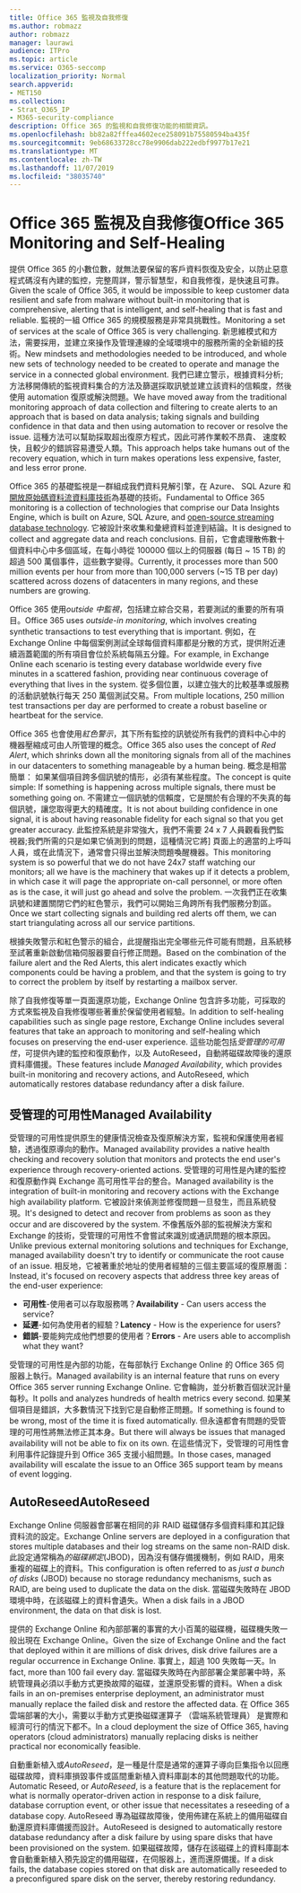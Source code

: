 ```yaml
---
title: Office 365 監視及自我修復
ms.author: robmazz
author: robmazz
manager: laurawi
audience: ITPro
ms.topic: article
ms.service: O365-seccomp
localization_priority: Normal
search.appverid:
- MET150
ms.collection:
- Strat_O365_IP
- M365-security-compliance
description: Office 365 的監視和自我修復功能的相關資訊。
ms.openlocfilehash: bb82a82fffea4602ece258091b75580594ba435f
ms.sourcegitcommit: 9eb68633728cc78e9906dab222edbf9977b17e21
ms.translationtype: MT
ms.contentlocale: zh-TW
ms.lasthandoff: 11/07/2019
ms.locfileid: "38035740"
---
```

# <a name="office-365-monitoring-and-self-healing"></a><span data-ttu-id="b1e77-103">Office 365 監視及自我修復</span><span class="sxs-lookup"><span data-stu-id="b1e77-103">Office 365 Monitoring and Self-Healing</span></span>

<span data-ttu-id="b1e77-104">提供 Office 365 的小數位數，就無法要保留的客戶資料恢復及安全，以防止惡意程式碼沒有內建的監控，完整周詳，警示智慧型，和自我修復，是快速且可靠。</span><span class="sxs-lookup"><span data-stu-id="b1e77-104">Given the scale of Office 365, it would be impossible to keep customer data resilient and safe from malware without built-in monitoring that is comprehensive, alerting that is intelligent, and self-healing that is fast and reliable.</span></span> <span data-ttu-id="b1e77-105">監視的一組 Office 365 的規模服務是非常具挑戰性。</span><span class="sxs-lookup"><span data-stu-id="b1e77-105">Monitoring a set of services at the scale of Office 365 is very challenging.</span></span> <span data-ttu-id="b1e77-106">新思維模式和方法，需要採用，並建立來操作及管理連線的全域環境中的服務所需的全新組的技術。</span><span class="sxs-lookup"><span data-stu-id="b1e77-106">New mindsets and methodologies needed to be introduced, and whole new sets of technology needed to be created to operate and manage the service in a connected global environment.</span></span> <span data-ttu-id="b1e77-107">我們已建立警示，根據資料分析; 方法移開傳統的監視資料集合的方法及篩選採取訊號並建立該資料的信賴度，然後使用 automation 復原或解決問題。</span><span class="sxs-lookup"><span data-stu-id="b1e77-107">We have moved away from the traditional monitoring approach of data collection and filtering to create alerts to an approach that is based on data analysis; taking signals and building confidence in that data and then using automation to recover or resolve the issue.</span></span> <span data-ttu-id="b1e77-108">這種方法可以幫助採取超出復原方程式，因此可將作業較不昂貴、 速度較快，且較少的錯誤容易遭受人類。</span><span class="sxs-lookup"><span data-stu-id="b1e77-108">This approach helps take humans out of the recovery equation, which in turn makes operations less expensive, faster, and less error prone.</span></span> 

<span data-ttu-id="b1e77-109">Office 365 的基礎監視是一群組成我們資料見解引擎，在 Azure、 SQL Azure 和[開放原始碼資料流資料庫技術](https://cassandra.apache.org/)為基礎的技術。</span><span class="sxs-lookup"><span data-stu-id="b1e77-109">Fundamental to Office 365 monitoring is a collection of technologies that comprise our Data Insights Engine, which is built on Azure, SQL Azure, and [open-source streaming database technology](https://cassandra.apache.org/).</span></span> <span data-ttu-id="b1e77-110">它被設計來收集和彙總資料並達到結論。</span><span class="sxs-lookup"><span data-stu-id="b1e77-110">It is designed to collect and aggregate data and reach conclusions.</span></span> <span data-ttu-id="b1e77-111">目前，它會處理散佈數十個資料中心中多個區域，在每小時從 100000 個以上的伺服器 (每日 ~ 15 TB) 的超過 500 萬個事件，這些數字變得。</span><span class="sxs-lookup"><span data-stu-id="b1e77-111">Currently, it processes more than 500 million events per hour from more than 100,000 servers (~15 TB per day) scattered across dozens of datacenters in many regions, and these numbers are growing.</span></span> 

<span data-ttu-id="b1e77-112">Office 365 使用*outside 中監視*，包括建立綜合交易，若要測試的重要的所有項目。</span><span class="sxs-lookup"><span data-stu-id="b1e77-112">Office 365 uses *outside-in monitoring*, which involves creating synthetic transactions to test everything that is important.</span></span> <span data-ttu-id="b1e77-113">例如，在 Exchange Online 中每個案例測試全球每個資料庫都是分散的方式，提供附近連續涵蓋範圍的所有項目會位於系統每隔五分鐘。</span><span class="sxs-lookup"><span data-stu-id="b1e77-113">For example, in Exchange Online each scenario is testing every database worldwide every five minutes in a scattered fashion, providing near continuous coverage of everything that lives in the system.</span></span> <span data-ttu-id="b1e77-114">從多個位置，以建立強大的比較基準或服務的活動訊號執行每天 250 萬個測試交易。</span><span class="sxs-lookup"><span data-stu-id="b1e77-114">From multiple locations, 250 million test transactions per day are performed to create a robust baseline or heartbeat for the service.</span></span> 

<span data-ttu-id="b1e77-115">Office 365 也會使用*紅色警示*，其下所有監控的訊號從所有我們的資料中心中的機器壓縮成可由人所管理的概念。</span><span class="sxs-lookup"><span data-stu-id="b1e77-115">Office 365 also uses the concept of *Red Alert*, which shrinks down all the monitoring signals from all of the machines in our datacenters to something manageable by a human being.</span></span> <span data-ttu-id="b1e77-116">概念是相當簡單： 如果某個項目跨多個訊號的情形，必須有某些程度。</span><span class="sxs-lookup"><span data-stu-id="b1e77-116">The concept is quite simple: If something is happening across multiple signals, there must be something going on.</span></span> <span data-ttu-id="b1e77-117">不需建立一個訊號的信賴度，它是關於有合理的不失真的每個訊號，讓您取得更大的精確度。</span><span class="sxs-lookup"><span data-stu-id="b1e77-117">It is not about building confidence in one signal, it is about having reasonable fidelity for each signal so that you get greater accuracy.</span></span> <span data-ttu-id="b1e77-118">此監控系統是非常強大，我們不需要 24 x 7 人員觀看我們監視器;我們所需的只是如果它偵測到的問題，這種情況它將] 頁面上的適當的上呼叫人員，或在此情況下，通常會只得出並解決問題喚醒機器。</span><span class="sxs-lookup"><span data-stu-id="b1e77-118">This monitoring system is so powerful that we do not have 24x7 staff watching our monitors; all we have is the machinery that wakes up if it detects a problem, in which case it will page the appropriate on-call personnel, or more often as is the case, it will just go ahead and solve the problem.</span></span> <span data-ttu-id="b1e77-119">一次我們正在收集訊號和建置關閉它們的紅色警示，我們可以開始三角跨所有我們服務分割區。</span><span class="sxs-lookup"><span data-stu-id="b1e77-119">Once we start collecting signals and building red alerts off them, we can start triangulating across all our service partitions.</span></span> 

<span data-ttu-id="b1e77-120">根據失敗警示和紅色警示的組合，此提醒指出完全哪些元件可能有問題，且系統移至試著重新啟動信箱伺服器要自行修正問題。</span><span class="sxs-lookup"><span data-stu-id="b1e77-120">Based on the combination of the failure alert and the Red Alerts, this alert indicates exactly which components could be having a problem, and that the system is going to try to correct the problem by itself by restarting a mailbox server.</span></span> 

<span data-ttu-id="b1e77-121">除了自我修復等單一頁面還原功能，Exchange Online 包含許多功能，可採取的方式來監視及自我修復哪些著重於保留使用者經驗。</span><span class="sxs-lookup"><span data-stu-id="b1e77-121">In addition to self-healing capabilities such as single page restore, Exchange Online includes several features that take an approach to monitoring and self-healing which focuses on preserving the end-user experience.</span></span> <span data-ttu-id="b1e77-122">這些功能包括*受管理的可用性*，可提供內建的監控和復原動作，以及 AutoReseed，自動將磁碟故障後的還原資料庫備援。</span><span class="sxs-lookup"><span data-stu-id="b1e77-122">These features include *Managed Availability*, which provides built-in monitoring and recovery actions, and AutoReseed, which automatically restores database redundancy after a disk failure.</span></span> 

## <a name="managed-availability"></a><span data-ttu-id="b1e77-123">受管理的可用性</span><span class="sxs-lookup"><span data-stu-id="b1e77-123">Managed Availability</span></span> 

<span data-ttu-id="b1e77-124">受管理的可用性提供原生的健康情況檢查及復原解決方案，監視和保護使用者經驗，透過復原導向的動作。</span><span class="sxs-lookup"><span data-stu-id="b1e77-124">Managed availability provides a native health checking and recovery solution that monitors and protects the end user's experience through recovery-oriented actions.</span></span> <span data-ttu-id="b1e77-125">受管理的可用性是內建的監控和復原動作與 Exchange 高可用性平台的整合。</span><span class="sxs-lookup"><span data-stu-id="b1e77-125">Managed availability is the integration of built-in monitoring and recovery actions with the Exchange high availability platform.</span></span> <span data-ttu-id="b1e77-126">它被設計來偵測並修復問題一旦發生，而且系統發現。</span><span class="sxs-lookup"><span data-stu-id="b1e77-126">It's designed to detect and recover from problems as soon as they occur and are discovered by the system.</span></span> <span data-ttu-id="b1e77-127">不像舊版外部的監視解決方案和 Exchange 的技術，受管理的可用性不會嘗試來識別或通訊問題的根本原因。</span><span class="sxs-lookup"><span data-stu-id="b1e77-127">Unlike previous external monitoring solutions and techniques for Exchange, managed availability doesn't try to identify or communicate the root cause of an issue.</span></span> <span data-ttu-id="b1e77-128">相反地，它被著重於地址的使用者經驗的三個主要區域的復原層面：</span><span class="sxs-lookup"><span data-stu-id="b1e77-128">Instead, it's focused on recovery aspects that address three key areas of the end-user experience:</span></span>

- <span data-ttu-id="b1e77-129">**可用性**-使用者可以存取服務嗎？</span><span class="sxs-lookup"><span data-stu-id="b1e77-129">**Availability** - Can users access the service?</span></span> 
- <span data-ttu-id="b1e77-130">**延遲**-如何為使用者的經驗？</span><span class="sxs-lookup"><span data-stu-id="b1e77-130">**Latency** - How is the experience for users?</span></span> 
- <span data-ttu-id="b1e77-131">**錯誤**-要能夠完成他們想要的使用者？</span><span class="sxs-lookup"><span data-stu-id="b1e77-131">**Errors** - Are users able to accomplish what they want?</span></span> 

<span data-ttu-id="b1e77-132">受管理的可用性是內部的功能，在每部執行 Exchange Online 的 Office 365 伺服器上執行。</span><span class="sxs-lookup"><span data-stu-id="b1e77-132">Managed availability is an internal feature that runs on every Office 365 server running Exchange Online.</span></span> <span data-ttu-id="b1e77-133">它會輪詢，並分析數百個狀況計量每秒。</span><span class="sxs-lookup"><span data-stu-id="b1e77-133">It polls and analyzes hundreds of health metrics every second.</span></span> <span data-ttu-id="b1e77-134">如果某個項目是錯誤，大多數情況下找到它是自動修正問題。</span><span class="sxs-lookup"><span data-stu-id="b1e77-134">If something is found to be wrong, most of the time it is fixed automatically.</span></span> <span data-ttu-id="b1e77-135">但永遠都會有問題的受管理的可用性將無法修正其本身。</span><span class="sxs-lookup"><span data-stu-id="b1e77-135">But there will always be issues that managed availability will not be able to fix on its own.</span></span> <span data-ttu-id="b1e77-136">在這些情況下，受管理的可用性會利用事件記錄提升到 Office 365 支援小組問題。</span><span class="sxs-lookup"><span data-stu-id="b1e77-136">In those cases, managed availability will escalate the issue to an Office 365 support team by means of event logging.</span></span>

## <a name="autoreseed"></a><span data-ttu-id="b1e77-137">AutoReseed</span><span class="sxs-lookup"><span data-stu-id="b1e77-137">AutoReseed</span></span>

<span data-ttu-id="b1e77-138">Exchange Online 伺服器會部署在相同的非 RAID 磁碟儲存多個資料庫和其記錄資料流的設定。</span><span class="sxs-lookup"><span data-stu-id="b1e77-138">Exchange Online servers are deployed in a configuration that stores multiple databases and their log streams on the same non-RAID disk.</span></span> <span data-ttu-id="b1e77-139">此設定通常稱為*的磁碟綁定*(JBOD)，因為沒有儲存備援機制，例如 RAID，用來重複的磁碟上的資料。</span><span class="sxs-lookup"><span data-stu-id="b1e77-139">This configuration is often referred to as *just a bunch of disks* (JBOD) because no storage redundancy mechanisms, such as RAID, are being used to duplicate the data on the disk.</span></span> <span data-ttu-id="b1e77-140">當磁碟失敗時在 JBOD 環境中時，在該磁碟上的資料會遺失。</span><span class="sxs-lookup"><span data-stu-id="b1e77-140">When a disk fails in a JBOD environment, the data on that disk is lost.</span></span> 

<span data-ttu-id="b1e77-141">提供的 Exchange Online 和內部部署的事實的大小百萬的磁碟機，磁碟機失敗一般出現在 Exchange Online。</span><span class="sxs-lookup"><span data-stu-id="b1e77-141">Given the size of Exchange Online and the fact that deployed within it are millions of disk drives, disk drive failures are a regular occurrence in Exchange Online.</span></span> <span data-ttu-id="b1e77-142">事實上，超過 100 失敗每一天。</span><span class="sxs-lookup"><span data-stu-id="b1e77-142">In fact, more than 100 fail every day.</span></span> <span data-ttu-id="b1e77-143">當磁碟失敗時在內部部署企業部署中時，系統管理員必須以手動方式更換故障的磁碟，並還原受影響的資料。</span><span class="sxs-lookup"><span data-stu-id="b1e77-143">When a disk fails in an on-premises enterprise deployment, an administrator must manually replace the failed disk and restore the affected data.</span></span> <span data-ttu-id="b1e77-144">在 Office 365 雲端部署的大小，需要以手動方式更換磁碟運算子 （雲端系統管理員） 是實際和經濟可行的情況下都不。</span><span class="sxs-lookup"><span data-stu-id="b1e77-144">In a cloud deployment the size of Office 365, having operators (cloud administrators) manually replacing disks is neither practical nor economically feasible.</span></span> 

<span data-ttu-id="b1e77-145">自動重新植入或*AutoReseed*，是一種是什麼是通常的運算子導向巨集指令以回應磁碟故障，資料庫損毀事件或區間重新植入資料庫副本的其他問題取代的功能。</span><span class="sxs-lookup"><span data-stu-id="b1e77-145">Automatic Reseed, or *AutoReseed*, is a feature that is the replacement for what is normally operator-driven action in response to a disk failure, database corruption event, or other issue that necessitates a reseeding of a database copy.</span></span> <span data-ttu-id="b1e77-146">AutoReseed 專為磁碟故障後，使用佈建在系統上的備用磁碟自動還原資料庫備援而設計。</span><span class="sxs-lookup"><span data-stu-id="b1e77-146">AutoReseed is designed to automatically restore database redundancy after a disk failure by using spare disks that have been provisioned on the system.</span></span> <span data-ttu-id="b1e77-147">如果磁碟故障，儲存在該磁碟上的資料庫副本會自動重新植入預先設定的備用磁碟，在伺服器上，進而還原備援。</span><span class="sxs-lookup"><span data-stu-id="b1e77-147">If a disk fails, the database copies stored on that disk are automatically reseeded to a preconfigured spare disk on the server, thereby restoring redundancy.</span></span> 
